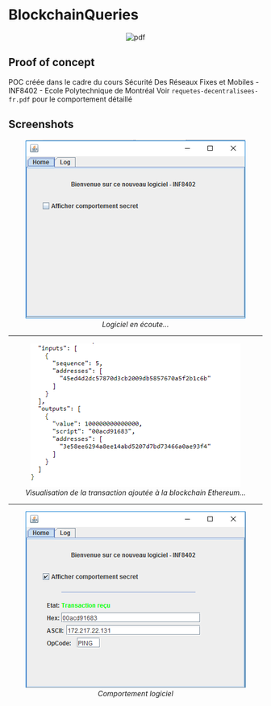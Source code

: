 # BlockchainQueries


<p align="center">
  <img src="https://image.noelshack.com/fichiers/2018/20/3/1526482664-screenshot-from-2018-05-16-16-57-06.png" alt="pdf"/> <br>
</p>

## Proof of concept 

POC créée dans le cadre du cours Sécurité Des Réseaux Fixes et Mobiles - INF8402 - Ecole  Polytechnique de Montréal
Voir `requetes-decentralisees-fr.pdf` pour le comportement détaillé 

## Screenshots

<p align="center">
  <img src="https://raw.githubusercontent.com/Betcheg/BlockchainQueries/master/img/hidden.png" alt="Logiciel en écoute"/> <br>  <i>Logiciel en écoute...</i>
</p>
<hr>

<p align="center">
  <img src="https://raw.githubusercontent.com/Betcheg/BlockchainQueries/master/img/tx_info.png" alt="Reception d'une requête visualisée sur etherscan"/>  <br>  <i>Visualisation de la transaction ajoutée à la blockchain Ethereum...</i>
</p>
<hr>
<p align="center">
  <img src="https://raw.githubusercontent.com/Betcheg/BlockchainQueries/master/img/show.png" alt="Logiciel en écoute"/> <br>  <i>Comportement logiciel</i>
</p>

